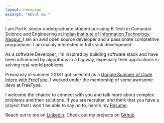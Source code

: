 ```yaml
---
layout: homepage
excerpt: "About me."
---
```

I am Parth, senior undergraduate student pursuing B.Tech in Computer Science and Engineering at<a href="http://www.iiitn.ac.in" target="_blank"> Indian Institute of Information Technology, Nagpur. </a> I am an avid open source developer and a passionate comptetitve programmer. I am mainly interested in full stack development.

As a software Developer, I’m inspired by building software stack and have been influenced by algorithms in a big way, especially their applications in solving real-world problems.

Previously in summer 2018 I got selected as a <a href="https://summerofcode.withgoogle.com/projects/#5826114384035840" target="_blank"> Google Summer of Code Intern with FreeType.</a> I worked under the mentorship of some awesome devs at FreeType. <br>

I welcome the chance to connect with you and talk more about complex problems and their solutions. If you are recruiter, and think that you have a project that I won't be able to say no to, here's my <a href="/assets/docs/parth_resume.pdf" target="_blank"> Resume</a>.

Reach out to me on <a href="https://www.linkedin.com/in/parthw1/" target="_blank" style="border-bottom: .5px dotted;">Linkedin</a>. Check out my projects on <a href="https://www.github.com/parthw1/" target="_blank" style="border-bottom: .5px dotted;">Github</a>.

